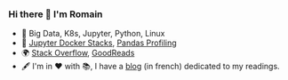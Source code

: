 ### Hi there 👋 I'm **Romain**

* :construction_worker: Big Data, K8s, Jupyter, Python, Linux
* :handshake: [Jupyter Docker Stacks](https://github.com/jupyter/docker-stacks), [Pandas Profiling](https://github.com/pandas-profiling/pandas-profiling)
* :earth_africa: [Stack Overflow](https://stackoverflow.com/users/4413446/romain), [GoodReads](https://www.goodreads.com/user/show/3079764-romain)
* :fountain_pen: I'm in :heart: with :books:, I have a [blog](https://aubonroman.com) (in french) dedicated to my readings.
